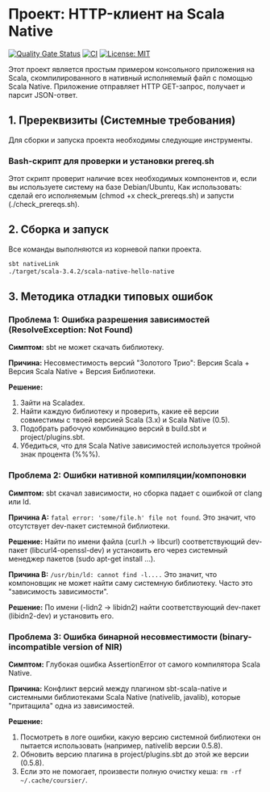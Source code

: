 # Проект: HTTP-клиент на Scala Native
[![Quality Gate Status](https://sonarcloud.io/api/project_badges/measure?project=Goldmak_scala-native&metric=alert_status)](https://sonarcloud.io/summary/new_code?id=Goldmak_scala-native) [![CI](https://github.com/Goldmak/scala-native/actions/workflows/scala.yml/badge.svg)](https://github.com/Goldmak/scala-native/actions/workflows/scala.yml) [![License: MIT](https://img.shields.io/badge/License-MIT-yellow.svg)](https://opensource.org/licenses/MIT)

Этот проект является простым примером консольного приложения на Scala, скомпилированного в нативный исполняемый файл с помощью Scala Native. Приложение отправляет HTTP GET-запрос, получает и парсит JSON-ответ.

## 1. Пререквизиты (Системные требования)
Для сборки и запуска проекта необходимы следующие инструменты.

### Bash-скрипт для проверки и установки prereq.sh
Этот скрипт проверит наличие всех необходимых компонентов и, если вы используете систему на базе Debian/Ubuntu,
Как использовать: сделай его исполняемым (chmod +x check_prereqs.sh) и запусти (./check_prereqs.sh).

## 2. Сборка и запуск
Все команды выполняются из корневой папки проекта.
```bash
sbt nativeLink
./target/scala-3.4.2/scala-native-hello-native
```

## 3. Методика отладки типовых ошибок
### Проблема 1: Ошибка разрешения зависимостей (ResolveException: Not Found)
**Симптом:** sbt не может скачать библиотеку.

**Причина:** Несовместимость версий "Золотого Трио": Версия Scala + Версия Scala Native + Версия Библиотеки.

**Решение:**

1.  Зайти на Scaladex.
2.  Найти каждую библиотеку и проверить, какие её версии совместимы с твоей версией Scala (3.x) и Scala Native (0.5).
3.  Подобрать рабочую комбинацию версий в build.sbt и project/plugins.sbt.
4.  Убедиться, что для Scala Native зависимостей используется тройной знак процента (%%%).

### Проблема 2: Ошибки нативной компиляции/компоновки
**Симптом:** sbt скачал зависимости, но сборка падает с ошибкой от clang или ld.

**Причина A:** `fatal error: 'some/file.h' file not found`. Это значит, что отсутствует dev-пакет системной библиотеки.

**Решение:** Найти по имени файла (curl.h -> libcurl) соответствующий dev-пакет (libcurl4-openssl-dev) и установить его через системный менеджер пакетов (sudo apt-get install ...).

**Причина B:** `/usr/bin/ld: cannot find -l....` Это значит, что компоновщик не может найти саму системную библиотеку. Часто это "зависимость зависимости".

**Решение:** По имени (-lidn2 -> libidn2) найти соответствующий dev-пакет (libidn2-dev) и установить его.

### Проблема 3: Ошибка бинарной несовместимости (binary-incompatible version of NIR)
**Симптом:** Глубокая ошибка AssertionError от самого компилятора Scala Native.

**Причина:** Конфликт версий между плагином sbt-scala-native и системными библиотеками Scala Native (nativelib, javalib), которые "притащила" одна из зависимостей.

**Решение:**

1.  Посмотреть в логе ошибки, какую версию системной библиотеки он пытается использовать (например, nativelib версии 0.5.8).
2.  Обновить версию плагина в project/plugins.sbt до этой же версии (0.5.8).
3.  Если это не помогает, произвести полную очистку кеша: `rm -rf ~/.cache/coursier/`.